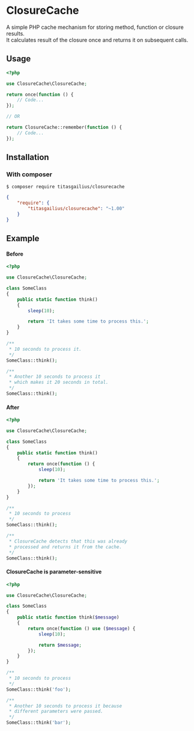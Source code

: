 # ClosureCache

A simple PHP cache mechanism for storing method, function or closure results.\
It calculates result of the closure once and returns it on subsequent calls.

## Usage
```php
<?php

use ClosureCache\ClosureCache;

return once(function () {
    // Code...
});

// OR

return ClosureCache::remember(function () {
    // Code...
});
```

## Installation

### With composer
```
$ composer require titasgailius/closurecache
```

```json
{
    "require": {
        "titasgailius/closurecache": "~1.00"
    }
}
```


## Example
#### Before
```php
<?php

use ClosureCache\ClosureCache;

class SomeClass
{
    public static function think()
    {
        sleep(10);

        return 'It takes some time to process this.';
    }
}

/**
 * 10 seconds to process it.
 */
SomeClass::think();

/**
 * Another 10 seconds to process it
 * which makes it 20 seconds in total.
 */
SomeClass::think();
```

#### After
```php
<?php

use ClosureCache\ClosureCache;

class SomeClass
{
    public static function think()
    {
        return once(function () {
            sleep(10);

            return 'It takes some time to process this.';
        });
    }
}

/**
 * 10 seconds to process
 */
SomeClass::think();

/**
 * ClosureCache detects that this was already
 * processed and returns it from the cache.
 */
SomeClass::think();
```

#### ClosureCache is parameter-sensitive
```php
<?php

use ClosureCache\ClosureCache;

class SomeClass
{
    public static function think($message)
    {
        return once(function () use ($message) {
            sleep(10);

            return $message;
        });
    }
}

/**
 * 10 seconds to process
 */
SomeClass::think('foo');

/**
 * Another 10 seconds to process it because
 * different parameters were passed.
 */
SomeClass::think('bar');
```
